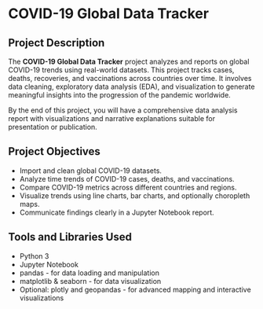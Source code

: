# COVID-19 Global Data Tracker

## Project Description
The **COVID-19 Global Data Tracker** project analyzes and reports on global COVID-19 trends using real-world datasets. This project tracks cases, deaths, recoveries, and vaccinations across countries over time. It involves data cleaning, exploratory data analysis (EDA), and visualization to generate meaningful insights into the progression of the pandemic worldwide.

By the end of this project, you will have a comprehensive data analysis report with visualizations and narrative explanations suitable for presentation or publication.

## Project Objectives
- Import and clean global COVID-19 datasets.
- Analyze time trends of COVID-19 cases, deaths, and vaccinations.
- Compare COVID-19 metrics across different countries and regions.
- Visualize trends using line charts, bar charts, and optionally choropleth maps.
- Communicate findings clearly in a Jupyter Notebook report.

## Tools and Libraries Used
- Python 3
- Jupyter Notebook
- pandas - for data loading and manipulation
- matplotlib & seaborn - for data visualization
- Optional: plotly and geopandas - for advanced mapping and interactive visualizations

